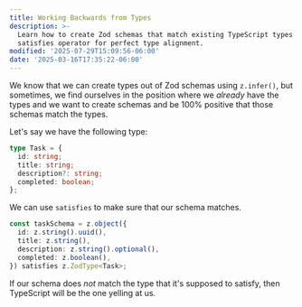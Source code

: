```yaml
---
title: Working Backwards from Types
description: >-
  Learn how to create Zod schemas that match existing TypeScript types using the
  satisfies operator for perfect type alignment.
modified: '2025-07-29T15:09:56-06:00'
date: '2025-03-16T17:35:22-06:00'
---
```


We know that we can create types out of Zod schemas using `z.infer()`, but sometimes, we find ourselves in the position where we _already_ have the types and we want to create schemas and be 100% positive that those schemas match the types.

Let's say we have the following type:

```ts
type Task = {
  id: string;
  title: string;
  description?: string;
  completed: boolean;
};
```

We can use `satisfies` to make sure that our schema matches.

```ts
const taskSchema = z.object({
  id: z.string().uuid(),
  title: z.string(),
  description: z.string().optional(),
  completed: z.boolean(),
}) satisfies z.ZodType<Task>;
```

If our schema does _not_ match the type that it's supposed to satisfy, then TypeScript will be the one yelling at us.
